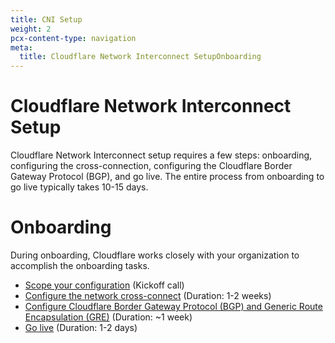 ```yaml
---
title: CNI Setup
weight: 2
pcx-content-type: navigation
meta:
  title: Cloudflare Network Interconnect SetupOnboarding
---
```


# Cloudflare Network Interconnect Setup

Cloudflare Network Interconnect setup requires a few steps: onboarding, configuring the cross-connection, configuring the Cloudflare Border Gateway Protocol (BGP), and go live. The entire process from onboarding to go live typically takes 10-15 days.

# Onboarding

During onboarding, Cloudflare works closely with your organization to accomplish the onboarding tasks.

*   [Scope your configuration](/network-interconnect/set-up-cni/scope-config/) (Kickoff call)
*   [Configure the network cross-connect](/network-interconnect/set-up-cni/configure-cross-connect/) (Duration: 1-2 weeks)
*   [Configure Cloudflare Border Gateway Protocol (BGP) and Generic Route Encapsulation (GRE)](/network-interconnect/set-up-cni/configure-bgp/) (Duration: ~1 week)
*   [Go live](/network-interconnect/set-up-cni/configure-bgp/#go-live) (Duration: 1-2 days)
